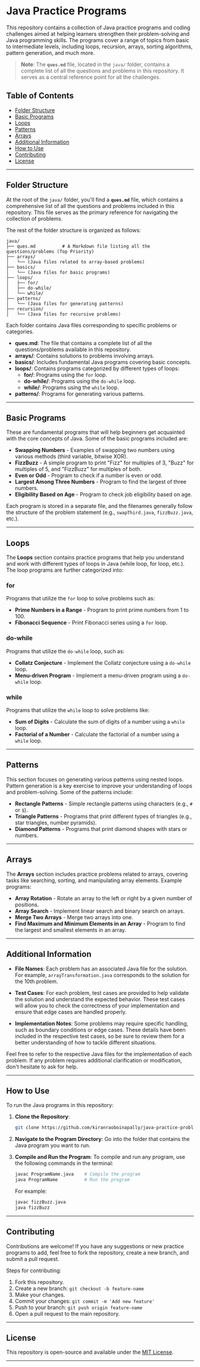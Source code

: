 # Java Practice Programs

This repository contains a collection of Java practice programs and coding challenges aimed at helping learners strengthen their problem-solving and Java programming skills. The programs cover a range of topics from basic to intermediate levels, including loops, recursion, arrays, sorting algorithms, pattern generation, and much more.

> **Note**: The **`ques.md`** file, located in the `java/` folder, contains a complete list of all the questions and problems in this repository. It serves as a central reference point for all the challenges.

## Table of Contents

- [Folder Structure](#folder-structure)
- [Basic Programs](#basic-programs)
- [Loops](#loops)
- [Patterns](#patterns)
- [Arrays](#arrays)
- [Additional Information](#additional-information)
- [How to Use](#how-to-use)
- [Contributing](#contributing)
- [License](#license)

---

## Folder Structure

At the root of the `java/` folder, you'll find a **`ques.md`** file, which contains a comprehensive list of all the questions and problems included in this repository. This file serves as the primary reference for navigating the collection of problems.

The rest of the folder structure is organized as follows:

```
java/
├── ques.md          # A Markdown file listing all the questions/problems (Top Priority)
├── arrays/
│   └── (Java files related to array-based problems)
├── basics/
│   └── (Java files for basic programs)
├── loops/
│   ├── for/
│   ├── do-while/
│   └── while/
├── patterns/
│   └── (Java files for generating patterns)
├── recursion/
│   └── (Java files for recursive problems)
```

Each folder contains Java files corresponding to specific problems or categories.

- **ques.md**: The file that contains a complete list of all the questions/problems available in this repository.
- **arrays/**: Contains solutions to problems involving arrays.
- **basics/**: Includes fundamental Java programs covering basic concepts.
- **loops/**: Contains programs categorized by different types of loops:
  - **for/**: Programs using the `for` loop.
  - **do-while/**: Programs using the `do-while` loop.
  - **while/**: Programs using the `while` loop.
- **patterns/**: Programs for generating various patterns.

---

## Basic Programs

These are fundamental programs that will help beginners get acquainted with the core concepts of Java. Some of the basic programs included are:

- **Swapping Numbers** - Examples of swapping two numbers using various methods (third variable, bitwise XOR).
- **FizzBuzz** - A simple program to print "Fizz" for multiples of 3, "Buzz" for multiples of 5, and "FizzBuzz" for multiples of both.
- **Even or Odd** - Program to check if a number is even or odd.
- **Largest Among Three Numbers** - Program to find the largest of three numbers.
- **Eligibility Based on Age** - Program to check job eligibility based on age.

Each program is stored in a separate file, and the filenames generally follow the structure of the problem statement (e.g., `swapThird.java`, `fizzBuzz.java`, etc.).

---

## Loops

The **Loops** section contains practice programs that help you understand and work with different types of loops in Java (while loop, for loop, etc.). The loop programs are further categorized into:

### for

Programs that utilize the `for` loop to solve problems such as:

- **Prime Numbers in a Range** - Program to print prime numbers from 1 to 100.
- **Fibonacci Sequence** - Print Fibonacci series using a `for` loop.

### do-while

Programs that utilize the `do-while` loop, such as:

- **Collatz Conjecture** - Implement the Collatz conjecture using a `do-while` loop.
- **Menu-driven Program** - Implement a menu-driven program using a `do-while` loop.

### while

Programs that utilize the `while` loop to solve problems like:

- **Sum of Digits** - Calculate the sum of digits of a number using a `while` loop.
- **Factorial of a Number** - Calculate the factorial of a number using a `while` loop.

---

## Patterns

This section focuses on generating various patterns using nested loops. Pattern generation is a key exercise to improve your understanding of loops and problem-solving. Some of the patterns include:

- **Rectangle Patterns** - Simple rectangle patterns using characters (e.g., `#` or `$`).
- **Triangle Patterns** - Programs that print different types of triangles (e.g., star triangles, number pyramids).
- **Diamond Patterns** - Programs that print diamond shapes with stars or numbers.

---

## Arrays

The **Arrays** section includes practice problems related to arrays, covering tasks like searching, sorting, and manipulating array elements. Example programs:

- **Array Rotation** - Rotate an array to the left or right by a given number of positions.
- **Array Search** - Implement linear search and binary search on arrays.
- **Merge Two Arrays** - Merge two arrays into one.
- **Find Maximum and Minimum Elements in an Array** - Program to find the largest and smallest elements in an array.

---

## Additional Information

- **File Names**: Each problem has an associated Java file for the solution. For example, `arrayTransformation.java` corresponds to the solution for the 10th problem.
  
- **Test Cases**: For each problem, test cases are provided to help validate the solution and understand the expected behavior. These test cases will allow you to check the correctness of your implementation and ensure that edge cases are handled properly.

- **Implementation Notes**: Some problems may require specific handling, such as boundary conditions or edge cases. These details have been included in the respective test cases, so be sure to review them for a better understanding of how to tackle different situations.

Feel free to refer to the respective Java files for the implementation of each problem. If any problem requires additional clarification or modification, don't hesitate to ask for help.

---

## How to Use

To run the Java programs in this repository:

1. **Clone the Repository**:
   ```bash
   git clone https://github.com/kiranraoboinapally/java-practice-problems.git
   ```
   
2. **Navigate to the Program Directory**:
   Go into the folder that contains the Java program you want to run.

3. **Compile and Run the Program**:
   To compile and run any program, use the following commands in the terminal:
   ```bash
   javac ProgramName.java    # Compile the program
   java ProgramName          # Run the program
   ```
   For example:
   ```bash
   javac fizzBuzz.java
   java fizzBuzz
   ```

---

## Contributing

Contributions are welcome! If you have any suggestions or new practice programs to add, feel free to fork the repository, create a new branch, and submit a pull request.

Steps for contributing:

1. Fork this repository.
2. Create a new branch: `git checkout -b feature-name`
3. Make your changes.
4. Commit your changes: `git commit -m 'Add new feature'`
5. Push to your branch: `git push origin feature-name`
6. Open a pull request to the main repository.

---

## License

This repository is open-source and available under the [MIT License](LICENSE).

---